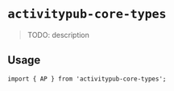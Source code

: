 # `activitypub-core-types`

> TODO: description

## Usage

```
import { AP } from 'activitypub-core-types';
```
